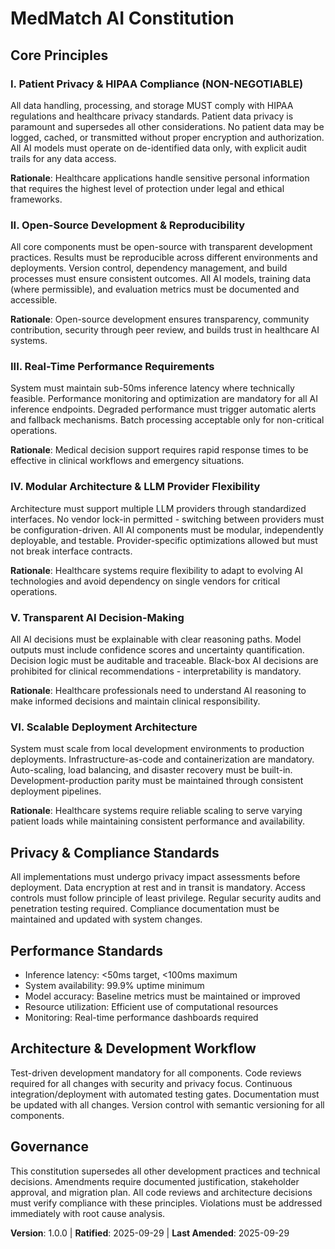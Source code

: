 <!--
Sync Impact Report:
- Version change: [CONSTITUTION_VERSION] → 1.0.0
- New constitution created with 6 core principles for MedMatch AI
- Added sections: Privacy & Compliance, Performance Standards, Architecture & Development
- Templates requiring updates: ✅ updated
- Follow-up TODOs: None
-->

# MedMatch AI Constitution

## Core Principles

### I. Patient Privacy & HIPAA Compliance (NON-NEGOTIABLE)
All data handling, processing, and storage MUST comply with HIPAA regulations and healthcare privacy standards. Patient data privacy is paramount and supersedes all other considerations. No patient data may be logged, cached, or transmitted without proper encryption and authorization. All AI models must operate on de-identified data only, with explicit audit trails for any data access.

**Rationale**: Healthcare applications handle sensitive personal information that requires the highest level of protection under legal and ethical frameworks.

### II. Open-Source Development & Reproducibility
All core components must be open-source with transparent development practices. Results must be reproducible across different environments and deployments. Version control, dependency management, and build processes must ensure consistent outcomes. All AI models, training data (where permissible), and evaluation metrics must be documented and accessible.

**Rationale**: Open-source development ensures transparency, community contribution, security through peer review, and builds trust in healthcare AI systems.

### III. Real-Time Performance Requirements
System must maintain sub-50ms inference latency where technically feasible. Performance monitoring and optimization are mandatory for all AI inference endpoints. Degraded performance must trigger automatic alerts and fallback mechanisms. Batch processing acceptable only for non-critical operations.

**Rationale**: Medical decision support requires rapid response times to be effective in clinical workflows and emergency situations.

### IV. Modular Architecture & LLM Provider Flexibility
Architecture must support multiple LLM providers through standardized interfaces. No vendor lock-in permitted - switching between providers must be configuration-driven. All AI components must be modular, independently deployable, and testable. Provider-specific optimizations allowed but must not break interface contracts.

**Rationale**: Healthcare systems require flexibility to adapt to evolving AI technologies and avoid dependency on single vendors for critical operations.

### V. Transparent AI Decision-Making
All AI decisions must be explainable with clear reasoning paths. Model outputs must include confidence scores and uncertainty quantification. Decision logic must be auditable and traceable. Black-box AI decisions are prohibited for clinical recommendations - interpretability is mandatory.

**Rationale**: Healthcare professionals need to understand AI reasoning to make informed decisions and maintain clinical responsibility.

### VI. Scalable Deployment Architecture
System must scale from local development environments to production deployments. Infrastructure-as-code and containerization are mandatory. Auto-scaling, load balancing, and disaster recovery must be built-in. Development-production parity must be maintained through consistent deployment pipelines.

**Rationale**: Healthcare systems require reliable scaling to serve varying patient loads while maintaining consistent performance and availability.

## Privacy & Compliance Standards

All implementations must undergo privacy impact assessments before deployment. Data encryption at rest and in transit is mandatory. Access controls must follow principle of least privilege. Regular security audits and penetration testing required. Compliance documentation must be maintained and updated with system changes.

## Performance Standards

- Inference latency: <50ms target, <100ms maximum
- System availability: 99.9% uptime minimum
- Model accuracy: Baseline metrics must be maintained or improved
- Resource utilization: Efficient use of computational resources
- Monitoring: Real-time performance dashboards required

## Architecture & Development Workflow

Test-driven development mandatory for all components. Code reviews required for all changes with security and privacy focus. Continuous integration/deployment with automated testing gates. Documentation must be updated with all changes. Version control with semantic versioning for all components.

## Governance

This constitution supersedes all other development practices and technical decisions. Amendments require documented justification, stakeholder approval, and migration plan. All code reviews and architecture decisions must verify compliance with these principles. Violations must be addressed immediately with root cause analysis.

**Version**: 1.0.0 | **Ratified**: 2025-09-29 | **Last Amended**: 2025-09-29